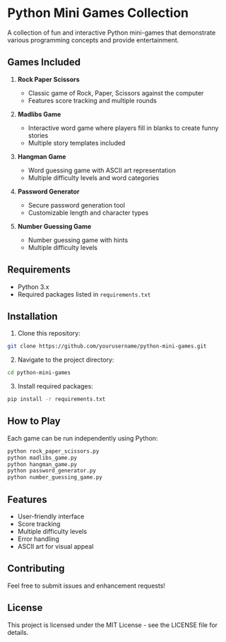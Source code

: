 # Python Mini Games Collection

A collection of fun and interactive Python mini-games that demonstrate various programming concepts and provide entertainment.

## Games Included

1. **Rock Paper Scissors**
   - Classic game of Rock, Paper, Scissors against the computer
   - Features score tracking and multiple rounds

2. **Madlibs Game**
   - Interactive word game where players fill in blanks to create funny stories
   - Multiple story templates included

3. **Hangman Game**
   - Word guessing game with ASCII art representation
   - Multiple difficulty levels and word categories

4. **Password Generator**
   - Secure password generation tool
   - Customizable length and character types

5. **Number Guessing Game**
   - Number guessing game with hints
   - Multiple difficulty levels

## Requirements

- Python 3.x
- Required packages listed in `requirements.txt`

## Installation

1. Clone this repository:
```bash
git clone https://github.com/yourusername/python-mini-games.git
```

2. Navigate to the project directory:
```bash
cd python-mini-games
```

3. Install required packages:
```bash
pip install -r requirements.txt
```

## How to Play

Each game can be run independently using Python:

```bash
python rock_paper_scissors.py
python madlibs_game.py
python hangman_game.py
python password_generator.py
python number_guessing_game.py
```

## Features

- User-friendly interface
- Score tracking
- Multiple difficulty levels
- Error handling
- ASCII art for visual appeal

## Contributing

Feel free to submit issues and enhancement requests!

## License

This project is licensed under the MIT License - see the LICENSE file for details. 